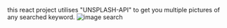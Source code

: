 this react project utilises "UNSPLASH-API" to get you multiple pictures of any searched keyword.
![image search](https://github.com/kylead10/image_searcher/assets/101107354/27681a61-af92-44df-a79c-6b2a0c495a7e)
